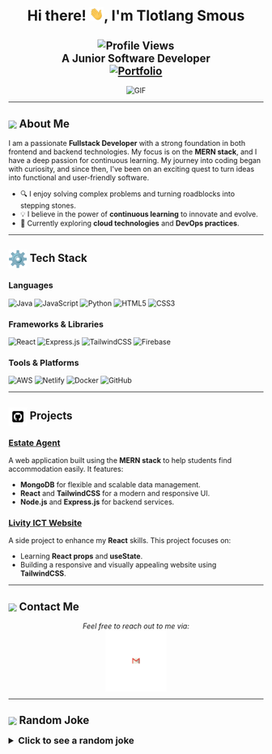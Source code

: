 <h1 align="center">Hi there! <img src="https://github.com/Smouzen/Smouzen/blob/icons/Hi.gif" width="28px"/>, I'm Tlotlang Smous</h1>
<h2 align="center">
  <img src="https://komarev.com/ghpvc/?username=Smouzen&color=dc143c&style=for-the-badge" alt="Profile Views" style="height:21px;">
  <br>
  A Junior Software Developer
  <br>
  <a href="https://smous-tlotlang.netlify.app/">
    <img src="https://img.shields.io/badge/Portfolio-543DE0?style=for-the-badge&logo=About.me&logoColor=white" alt="Portfolio" style="height:22px;">
  </a>
</h2>

<div align="center">
 <img alt="GIF" src="https://i.giphy.com/media/v1.Y2lkPTc5MGI3NjExMHVqZnhibjdtazN1OHlvaXRlcmc1bm0xNG1ubzYxaXo3cnA4d3VyaCZlcD12MV9pbnRlcm5hbF9naWZfYnlfaWQmY3Q9Zw/jTNG3RF6EwbkpD4LZx/giphy.gif" />
</div>

---

## <img align="center" src="https://i.giphy.com/media/v1.Y2lkPTc5MGI3NjExdjh2dDM4bDhyYzM5NmppaHJ6dG56Mmh3bTkyanFkdWRvZ3R1cGoycSZlcD12MV9pbnRlcm5hbF9naWZfYnlfaWQmY3Q9ZQ/LOnt6uqjD9OexmQJRB/giphy.gif" width="37" /> About Me

I am a passionate **Fullstack Developer** with a strong foundation in both frontend and backend technologies. My focus is on the **MERN stack**, and I have a deep passion for continuous learning. My journey into coding began with curiosity, and since then, I've been on an exciting quest to turn ideas into functional and user-friendly software.

- 🔍 I enjoy solving complex problems and turning roadblocks into stepping stones.
- 💡 I believe in the power of **continuous learning** to innovate and evolve.
- 🌱 Currently exploring **cloud technologies** and **DevOps practices**.

---

## <img align="center" src="https://github.com/Smouzen/Smouzen/blob/icons/techstack.gif" width="37" /> Tech Stack

### Languages
![Java](https://img.shields.io/badge/java-%23ED8B00.svg?style=for-the-badge&logo=java&logoColor=white) 
![JavaScript](https://img.shields.io/badge/javascript-%23323330.svg?style=for-the-badge&logo=javascript&logoColor=%23F7DF1E) 
![Python](https://img.shields.io/badge/python-3670A0?style=for-the-badge&logo=python&logoColor=ffdd54) 
![HTML5](https://img.shields.io/badge/html5-%23E34F26.svg?style=for-the-badge&logo=html5&logoColor=white) 
![CSS3](https://img.shields.io/badge/css3-%231572B6.svg?style=for-the-badge&logo=css3&logoColor=white)

### Frameworks & Libraries
![React](https://img.shields.io/badge/react-%2320232a.svg?style=for-the-badge&logo=react&logoColor=%2361DAFB) 
![Express.js](https://img.shields.io/badge/Express-black?style=for-the-badge&logo=express&logoColor=white) 
![TailwindCSS](https://img.shields.io/badge/tailwindcss-%2338B2AC.svg?style=for-the-badge&logo=tailwind-css&logoColor=white) 
![Firebase](https://img.shields.io/badge/firebase-%23039BE5.svg?style=for-the-badge&logo=firebase)

### Tools & Platforms
![AWS](https://img.shields.io/badge/AWS-%23FF9900.svg?style=for-the-badge&logo=amazon-aws&logoColor=white) 
![Netlify](https://img.shields.io/badge/netlify-%23000000.svg?style=for-the-badge&logo=netlify&logoColor=#00C7B7) 
![Docker](https://img.shields.io/badge/docker-%230db7ed.svg?style=for-the-badge&logo=docker&logoColor=white) 
![GitHub](https://img.shields.io/badge/github-%23121011.svg?style=for-the-badge&logo=github&logoColor=white)

---

## <img align="center" src="https://github.com/Smouzen/Smouzen/blob/icons/Github.gif" width="37" /> Projects

### [Estate Agent](https://smousestate.onrender.com/)
A web application built using the **MERN stack** to help students find accommodation easily. It features:
- **MongoDB** for flexible and scalable data management.
- **React** and **TailwindCSS** for a modern and responsive UI.
- **Node.js** and **Express.js** for backend services.

### [Livity ICT Website](https://livityict.netlify.app/)
A side project to enhance my **React** skills. This project focuses on:
- Learning **React props** and **useState**.
- Building a responsive and visually appealing website using **TailwindCSS**.

---

## <img align="center" src="https://github.com/Smouzen/Tlotlang/blob/icons/Contact.gif" width="37"/> Contact Me

<p align="center"> 
 <i>Feel free to reach out to me via:</i> 
 <br>
 <a href="mailto:contact.tlsmous09@yahoo.com">
     <img align="center" src="https://github.com/Smouzen/Smouzen/blob/icons/Gmail.gif" width="120" alt="Email"/>
 </a>
</p>

---

## <img align="center" src="https://media2.giphy.com/media/UQDSBzfyiBKvgFcSTw/giphy.gif?cid=ecf05e47p3cd513axbek3f56ti3jzizq8hincw20jauyyfyw&rid=giphy.gif" width="37"/> Random Joke

<details>
  <summary style="font-size: 18px; font-weight: bold;">Click to see a random joke</summary>
  <div align="center">
    <img src="https://readme-jokes.vercel.app/api?theme=halloween" alt="Random Joke Card" style="border-radius: 10px;"/>
  </div>
</details>


